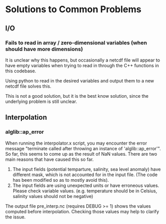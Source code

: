 # Solutions to Common Problems

## I/O

### Fails to read in array / zero-dimensional variables (when should have more dimensions)

It is unclear why this happens, but occasionally a netcdf file will appear to have empty variables when trying to read in through the C++ functions in this codebase.

Using python to read in the desired variables and output them to a new netcdf file solves this.

This is not a good solution, but it is the best know solution, since the underlying problem is still unclear.



## Interpolation

### alglib::ap_error
When running the interpolator.x script, you may encounter the error message 
"terminate called after throwing an instance of 'alglib::ap_error'".
So far, this seems to come up as the result of NaN values. There are two main reasons
that have caused this so far.
1. The input fields (potential temparture, salinity, sea level anomaly) have different mask,
which is not accounted for in the input file. (The code has been modified so as to mostly avoid this).
2. The input fields are using unexpected units or have erroneous values. Please check variable values.
(e.g. temperature should be in Celsius, salinity values should not be negative)

The output file pre_interp.nc (requires DEBUG >= 1) shows the values computed before interpolation.
Checking those values may help to clarify the issue.
